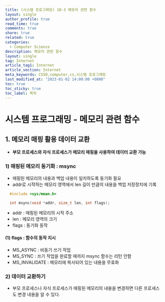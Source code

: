 ```yaml
---
title: (시스템 프로그래밍) 10-3 메모리 관련 함수
layout: single
author_profile: true
read_time: true
comments: true
share: true
related: true
categories:
  - Computer Science
description: 메모리 관련 함수
layout: single
tag: Internet
article_tag1: Internet
article_section: Internet
meta_keywords: CS50,computer,cs,시스템 프로그래밍
last_modified_at: "2023-01-02 14:00:00 +0800"
toc: true
toc_sticky: true
toc_label: 목차
---
```


# 시스템 프로그래밍 - 메모리 관련 함수

## 1. 메모리 매핑 활용 데이터 교환

- **부모 프로세스와 자식 프로세스가 메모리 매핑을 사용하여 데이터 교환 가능**

### 1) 매핑된 메모리 동기화 : msync

- 매핑된 메모리의 내용과 백업 내용이 일치하도록 동기화 필요
- addr로 시작하는 메모리 영역에서 len 길이 만큼의 내용을 백업 저장장치에 기록

```c
  #include <sys/mman.h>

  int msync(void *addr, size_t len, int flags);
```

- addr : 매핑된 메모리의 시작 주소
- len : 메모리 영역의 크기
- flags : 동기화 동작

#### (1) flags : 함수의 동작 지시

- MS_ASYNC : 비동기 쓰기 작업
- MS_SYNC : 쓰기 작업을 완료할 때까지 msync 함수는 리턴 안함
- MS_INVALIDATE : 메모리에 복사되어 있는 내용을 무효화

### 2) 데이터 교환하기

- 부모 프로세스나 자식 프로세스가 매핑된 메모리의 내용을 변경하면 다른 프로세스도 변경 내용을 알 수 있다.
